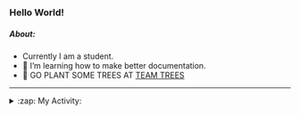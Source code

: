 ### Hello World!

##### About:
- Currently I am a student.
- 🌱 I’m learning how to make better documentation.
- 🌱 GO PLANT SOME TREES AT [TEAM TREES](https://teamtrees.org/)

---
<details>
  <summary>:zap: My Activity:</summary>
  
<!--START_SECTION:waka-->
![Code Time](http://img.shields.io/badge/Code%20Time-1%2C122%20hrs%2032%20mins-blue)

**I'm a Night 🦉** 

```text
🌞 Morning                1664 commits        ██░░░░░░░░░░░░░░░░░░░░░░░   09.94 % 
🌆 Daytime                5647 commits        ████████░░░░░░░░░░░░░░░░░   33.74 % 
🌃 Evening                4745 commits        ███████░░░░░░░░░░░░░░░░░░   28.35 % 
🌙 Night                  4683 commits        ███████░░░░░░░░░░░░░░░░░░   27.98 % 
```
📅 **I'm Most Productive on Wednesday** 

```text
Monday                   2402 commits        ████░░░░░░░░░░░░░░░░░░░░░   14.35 % 
Tuesday                  2107 commits        ███░░░░░░░░░░░░░░░░░░░░░░   12.59 % 
Wednesday                4011 commits        ██████░░░░░░░░░░░░░░░░░░░   23.96 % 
Thursday                 2218 commits        ███░░░░░░░░░░░░░░░░░░░░░░   13.25 % 
Friday                   1669 commits        ██░░░░░░░░░░░░░░░░░░░░░░░   09.97 % 
Saturday                 1475 commits        ██░░░░░░░░░░░░░░░░░░░░░░░   08.81 % 
Sunday                   2857 commits        ████░░░░░░░░░░░░░░░░░░░░░   17.07 % 
```


📊 **This Week I Spent My Time On** 

```text
🔥 Editors: 
VS Code                  3 hrs 9 mins        █████████████████████████   100.00 % 

🐱‍💻 Projects: 
praise                   3 hrs 8 mins        █████████████████████████   99.48 % 
CSF22                    0 secs              ░░░░░░░░░░░░░░░░░░░░░░░░░   00.52 % 
```


 Last Updated on 17/05/2023 08:08:42 UTC
<!--END_SECTION:waka-->
</details>
